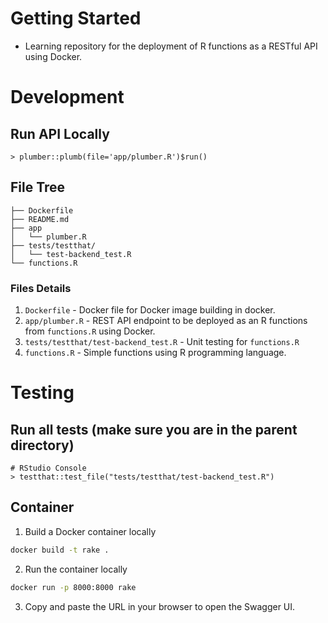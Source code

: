 # Getting Started

- Learning repository for the deployment of R functions as a RESTful API using Docker.

# Development
## Run API Locally
```
> plumber::plumb(file='app/plumber.R')$run()
```

## File Tree
```
├── Dockerfile
├── README.md
├── app
│   └── plumber.R
├── tests/testthat/
│   └── test-backend_test.R
└── functions.R
```
### Files Details
1. `Dockerfile` - Docker file for Docker image building in docker. 
2. `app/plumber.R` - REST API endpoint to be deployed as an R functions from `functions.R` using Docker.
3. `tests/testthat/test-backend_test.R` - Unit testing for `functions.R`
4. `functions.R` - Simple functions using R programming language.

# Testing
## Run all tests (make sure you are in the parent directory)
```
# RStudio Console
> testthat::test_file("tests/testthat/test-backend_test.R")
```

## Container
1. Build a Docker container locally
```bash
docker build -t rake .
```
2. Run the container locally
```bash
docker run -p 8000:8000 rake
```
3. Copy and paste the URL in your browser to open the Swagger UI.